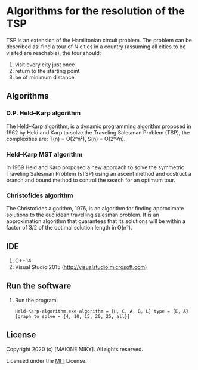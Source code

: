 # Algorithms for the resolution of the TSP
TSP is an extension of the Hamiltonian circuit problem. The problem can be described as: find a tour of N cities in a country (assuming all cities to be visited are reachable), the tour should:
1. visit every city just once
2. return to the starting point
3. be of minimum distance.

## Algorithms
### D.P. Held–Karp algorithm
The Held–Karp algorithm, is a dynamic programming algorithm proposed in 1962 by Held and Karp to solve the Traveling Salesman Problem (TSP), the complexities are: T(n) = O(2ⁿn²), S(n) = O(2ⁿ√n).
### Held–Karp MST algorithm
In 1969 Held and Karp proposed a new approach to solve the symmetric Traveling Salesman Problem (sTSP) using an ascent method and costruct a branch and bound method to control the search for an optimum tour.
### Christofides algorithm
The Christofides algorithm, 1976, is an algorithm for finding approximate solutions to the euclidean travelling salesman problem. It is an approximation algorithm that guarantees that its solutions will be within a factor of 3/2 of the optimal solution length in O(n³).

## IDE
1. C++14
2. Visual Studio 2015 (http://visualstudio.microsoft.com)


## Run the software
1. Run the program:

	```Held-Karp-algorithm.exe algorithm = {H, C, A, B, L} type = {E, A} [graph to solve = {4, 10, 15, 20, 25, all}]```


## License
Copyright 2020 (c) [MAIONE MIKY]. All rights reserved.

Licensed under the [MIT](LICENSE) License.